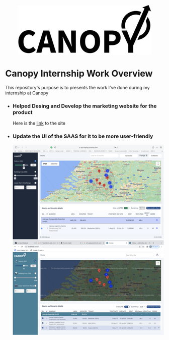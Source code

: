 <p align="center">
  <img src="images/logo.jpeg" />
</p>

<h1>Canopy Internship Work Overview</h1>
<p>This repository's purpose is to presents the work I've done during my internship at Canopy<p>

<ul>
<li>
    <h3>Helped Desing and Develop the marketing website for the product</h3>
    <p> Here is the <a href="https://lively-crepe-04b0ca.netlify.app">link</a> to the site </p>
</li>
<li>
    <h3>Update the UI of the SAAS for it to be more user-friendly</h3>
    <div>
    <img src="images/before.png" />
    <img src="images/after.png" />
    </div>
</li>
</ul>
